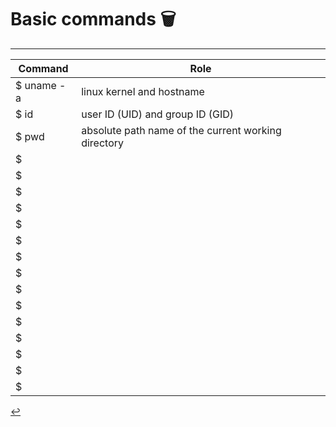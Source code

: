 # Basic commands 🗑️
---

| Command | Role |
| - | - |
| $ uname -a | linux kernel and hostname |
| $ id | user ID (UID) and group ID (GID) |
| $ pwd | absolute path name of the current working directory |
| $  | |
| $  | |
| $  | |
| $  | |
| $  | |
| $  | |
| $  | |
| $  | |
| $  | |
| $  | |
| $  | |
| $  | |
| $  | |
| $  | |
| $  | |

[↩️](../Linux.html)
